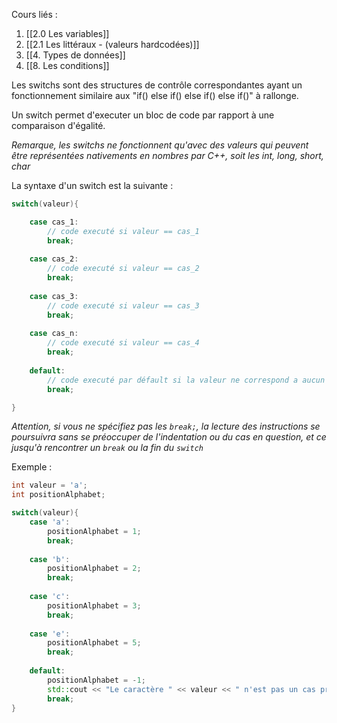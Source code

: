 Cours liés : 

1. [[2.0 Les variables]]
2. [[2.1 Les littéraux - (valeurs hardcodées)]]
3. [[4. Types de données]]
4. [[8. Les conditions]]

Les switchs sont des structures de contrôle correspondantes ayant un fonctionnement similaire aux "if() else if() else if() else if()" à rallonge.

Un switch permet d'executer un bloc de code par rapport à une comparaison d'égalité. 

*Remarque, les switchs ne fonctionnent qu'avec des valeurs qui peuvent être représentées nativements en nombres par C++, soit les int, long, short, char*

La syntaxe d'un switch est la suivante : 
```cpp
switch(valeur){

	case cas_1:
		// code executé si valeur == cas_1
		break;
		
	case cas_2:
		// code executé si valeur == cas_2
		break;
		
	case cas_3:
		// code executé si valeur == cas_3
		break;
		
	case cas_n:
		// code executé si valeur == cas_4
		break;
		
	default:
		// code executé par défault si la valeur ne correspond a aucun des cas.
		break;

}
```

*Attention, si vous ne spécifiez pas les `break;`, la lecture des instructions se poursuivra sans se préoccuper de l'indentation ou du cas en question, et ce jusqu'à rencontrer un `break` ou la fin du `switch`*

Exemple : 
```cpp
int valeur = 'a';
int positionAlphabet;

switch(valeur){
	case 'a':
		positionAlphabet = 1;
		break;
		
	case 'b':
		positionAlphabet = 2;
		break;
		
	case 'c':
		positionAlphabet = 3;
		break;
		
	case 'e':
		positionAlphabet = 5;
		break;
		
	default:
		positionAlphabet = -1;
		std::cout << "Le caractère " << valeur << " n'est pas un cas pris en compte" << std::endl; 
		break;
}
```

